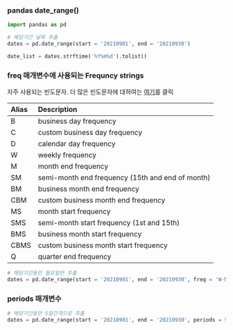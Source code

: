 ### pandas date_range()

```python
import pandas as pd

# 해당기간 날짜 추출
dates = pd.date_range(start = '20210901', end = '20210930')

date_list = dates.strftime('%Y%m%d').tolist()
```



### **freq 매개변수에 사용되는 Frequncy strings**

자주 사용되는 빈도문자. 더 많은 빈도문자에 대하여는 [여기](https://pandas.pydata.org/pandas-docs/stable/user_guide/timeseries.html#timeseries-offset-aliases)를 클릭

| Alias | Description                                      |
| :---- | :----------------------------------------------- |
| B     | business day frequency                           |
| C     | custom business day frequency                    |
| D     | calendar day frequency                           |
| W     | weekly frequency                                 |
| M     | month end frequency                              |
| SM    | semi-month end frequency (15th and end of month) |
| BM    | business month end frequency                     |
| CBM   | custom business month end frequency              |
| MS    | month start frequency                            |
| SMS   | semi-month start frequency (1st and 15th)        |
| BMS   | business month start frequency                   |
| CBMS  | custom business month start frequency            |
| Q     | quarter end frequency                            |

```python
# 해당기간동안 월요일만 추출
dates = pd.date_range(start = '20210901', end = '20210930', freq = 'W-MON')
```



### periods 매개변수

```python
# 해당기간동안 5일간격으로 추출
dates = pd.date_range(start = '20210901', end = '20210930', periods = 5)
```

